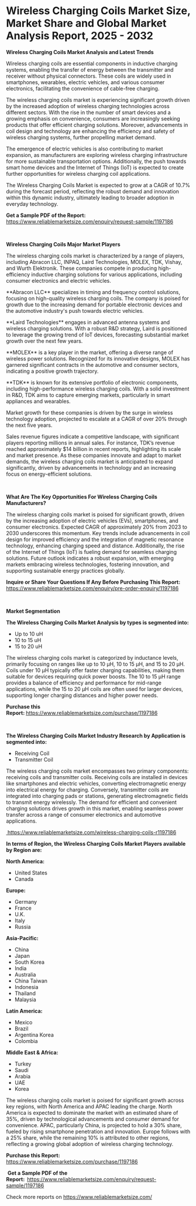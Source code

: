 <p><h1>Wireless Charging Coils Market Size, Market Share and Global Market Analysis Report, 2025 - 2032</h1></p><p><strong>Wireless Charging Coils Market Analysis and Latest Trends</strong></p>
<p><p>Wireless charging coils are essential components in inductive charging systems, enabling the transfer of energy between the transmitter and receiver without physical connectors. These coils are widely used in smartphones, wearables, electric vehicles, and various consumer electronics, facilitating the convenience of cable-free charging.</p><p>The wireless charging coils market is experiencing significant growth driven by the increased adoption of wireless charging technologies across different sectors. With the rise in the number of smart devices and a growing emphasis on convenience, consumers are increasingly seeking products that offer efficient charging solutions. Moreover, advancements in coil design and technology are enhancing the efficiency and safety of wireless charging systems, further propelling market demand.</p><p>The emergence of electric vehicles is also contributing to market expansion, as manufacturers are exploring wireless charging infrastructure for more sustainable transportation options. Additionally, the push towards smart home devices and the Internet of Things (IoT) is expected to create further opportunities for wireless charging coil applications.</p><p>The Wireless Charging Coils Market is expected to grow at a CAGR of 10.7% during the forecast period, reflecting the robust demand and innovation within this dynamic industry, ultimately leading to broader adoption in everyday technology.</p></p>
<p><strong>Get a Sample PDF of the Report:&nbsp;</strong> <a href="https://www.reliablemarketsize.com/enquiry/request-sample/1197186?utm_campaign=1939&utm_medium=2&utm_source=Github&utm_content=ia&utm_term=11022025&utm_id=wireless-charging-coils">https://www.reliablemarketsize.com/enquiry/request-sample/1197186</a></p>
<p>&nbsp;</p>
<p><strong>Wireless Charging Coils Major Market Players</strong></p>
<p><p>The wireless charging coils market is characterized by a range of players, including Abracon LLC, INPAQ, Laird Technologies, MOLEX, TDK, Vishay, and Wurth Elektronik. These companies compete in producing high-efficiency inductive charging solutions for various applications, including consumer electronics and electric vehicles.</p><p>**Abracon LLC** specializes in timing and frequency control solutions, focusing on high-quality wireless charging coils. The company is poised for growth due to the increasing demand for portable electronic devices and the automotive industry's push towards electric vehicles. </p><p>**Laird Technologies** engages in advanced antenna systems and wireless charging solutions. With a robust R&D strategy, Laird is positioned to leverage the growing trend of IoT devices, forecasting substantial market growth over the next few years.</p><p>**MOLEX** is a key player in the market, offering a diverse range of wireless power solutions. Recognized for its innovative designs, MOLEX has garnered significant contracts in the automotive and consumer sectors, indicating a positive growth trajectory.</p><p>**TDK** is known for its extensive portfolio of electronic components, including high-performance wireless charging coils. With a solid investment in R&D, TDK aims to capture emerging markets, particularly in smart appliances and wearables.</p><p>Market growth for these companies is driven by the surge in wireless technology adoption, projected to escalate at a CAGR of over 20% through the next five years. </p><p>Sales revenue figures indicate a competitive landscape, with significant players reporting millions in annual sales. For instance, TDK’s revenue reached approximately $14 billion in recent reports, highlighting its scale and market presence. As these companies innovate and adapt to market demands, the wireless charging coils market is anticipated to expand significantly, driven by advancements in technology and an increasing focus on energy-efficient solutions.</p></p>
<p>&nbsp;</p>
<p><strong>What Are The Key Opportunities For Wireless Charging Coils Manufacturers?</strong></p>
<p><p>The wireless charging coils market is poised for significant growth, driven by the increasing adoption of electric vehicles (EVs), smartphones, and consumer electronics. Expected CAGR of approximately 20% from 2023 to 2030 underscores this momentum. Key trends include advancements in coil design for improved efficiency and the integration of magnetic resonance technology, enhancing charging speed and distance. Additionally, the rise of the Internet of Things (IoT) is fueling demand for seamless charging solutions. Future outlook indicates a robust expansion, with emerging markets embracing wireless technologies, fostering innovation, and supporting sustainable energy practices globally.</p></p>
<p><strong>Inquire or Share Your Questions If Any Before Purchasing This Report:</strong> <a href="https://www.reliablemarketsize.com/enquiry/pre-order-enquiry/1197186?utm_campaign=1939&utm_medium=2&utm_source=Github&utm_content=ia&utm_term=11022025&utm_id=wireless-charging-coils">https://www.reliablemarketsize.com/enquiry/pre-order-enquiry/1197186</a></p>
<p>&nbsp;</p>
<p><strong>Market Segmentation</strong></p>
<p><strong>The Wireless Charging Coils Market Analysis by types is segmented into:</strong></p>
<p><ul><li>Up to 10 uH</li><li>10 to 15 uH</li><li>15 to 20 uH</li></ul></p>
<p><p>The wireless charging coils market is categorized by inductance levels, primarily focusing on ranges like up to 10 μH, 10 to 15 μH, and 15 to 20 μH. Coils under 10 μH typically offer faster charging capabilities, making them suitable for devices requiring quick power boosts. The 10 to 15 μH range provides a balance of efficiency and performance for mid-range applications, while the 15 to 20 μH coils are often used for larger devices, supporting longer charging distances and higher power needs.</p></p>
<p><strong>Purchase this Report:&nbsp;</strong><a href="https://www.reliablemarketsize.com/purchase/1197186?utm_campaign=1939&utm_medium=2&utm_source=Github&utm_content=ia&utm_term=11022025&utm_id=wireless-charging-coils">https://www.reliablemarketsize.com/purchase/1197186</a></p>
<p>&nbsp;</p>
<p><strong>The Wireless Charging Coils Market Industry Research by Application is segmented into:</strong></p>
<p><ul><li>Receiving Coil</li><li>Transmitter Coil</li></ul></p>
<p><p>The wireless charging coils market encompasses two primary components: receiving coils and transmitter coils. Receiving coils are installed in devices like smartphones and electric vehicles, converting electromagnetic energy into electrical energy for charging. Conversely, transmitter coils are integrated into charging pads or stations, generating electromagnetic fields to transmit energy wirelessly. The demand for efficient and convenient charging solutions drives growth in this market, enabling seamless power transfer across a range of consumer electronics and automotive applications.</p></p>
<p><a href="https://www.reliablemarketsize.com/wireless-charging-coils-r1197186?utm_campaign=1939&utm_medium=2&utm_source=Github&utm_content=ia&utm_term=11022025&utm_id=wireless-charging-coils">&nbsp;https://www.reliablemarketsize.com/wireless-charging-coils-r1197186</a></p>
<p><strong>In terms of Region, the Wireless Charging Coils Market Players available by Region are:</strong></p>
<p>
    <p> <strong> North America: </strong>
        <ul>
            <li>United States</li>
            <li>Canada</li>
        </ul>
        </p> 
    <p> <strong> Europe: </strong>
        <ul>
            <li>Germany</li>
            <li>France</li>
            <li>U.K.</li>
            <li>Italy</li>
            <li>Russia</li>
        </ul>
        </p> 
    <p> <strong> Asia-Pacific: </strong>
        <ul>
            <li>China</li>
            <li>Japan</li>
            <li>South Korea</li>
            <li>India</li>
            <li>Australia</li>
            <li>China Taiwan</li>
            <li>Indonesia</li>
            <li>Thailand</li>
            <li>Malaysia</li>
        </ul>
        </p> 
    <p> <strong> Latin America: </strong>
        <ul>
            <li>Mexico</li>
            <li>Brazil</li>
            <li>Argentina Korea</li>
            <li>Colombia</li>
        </ul>
        </p> 
    <p> <strong> Middle East & Africa: </strong>
        <ul>
            <li>Turkey</li>
            <li>Saudi</li>
            <li>Arabia</li>
            <li>UAE</li>
            <li>Korea</li>
        </ul>
    </p>
    </p>
<p><p>The wireless charging coils market is poised for significant growth across key regions, with North America and APAC leading the charge. North America is expected to dominate the market with an estimated share of 35%, driven by technological advancements and consumer demand for convenience. APAC, particularly China, is projected to hold a 30% share, fueled by rising smartphone penetration and innovation. Europe follows with a 25% share, while the remaining 10% is attributed to other regions, reflecting a growing global adoption of wireless charging technology.</p></p>
<p><strong>Purchase this Report: </strong><a href="https://www.reliablemarketsize.com/purchase/1197186?utm_campaign=1939&utm_medium=2&utm_source=Github&utm_content=ia&utm_term=11022025&utm_id=wireless-charging-coils">https://www.reliablemarketsize.com/purchase/1197186</a></p>
<p>&nbsp;<strong>Get a Sample PDF of the Report:&nbsp;&nbsp;</strong><a href="https://www.reliablemarketsize.com/enquiry/request-sample/1197186?utm_campaign=1939&utm_medium=2&utm_source=Github&utm_content=ia&utm_term=11022025&utm_id=wireless-charging-coils">https://www.reliablemarketsize.com/enquiry/request-sample/1197186</a></p>
<p><strong></strong></p>
<p>Check more reports on <a href="https://www.reliablemarketsize.com/?utm_campaign=1939&utm_medium=2&utm_source=Github&utm_content=ia&utm_term=11022025&utm_id=wireless-charging-coils">https://www.reliablemarketsize.com/</a></p>